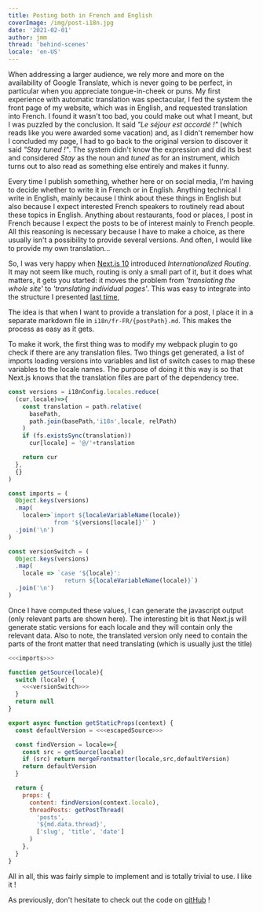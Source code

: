 ```yaml
---
title: Posting both in French and English
coverImage: /img/post-i18n.jpg
date: '2021-02-01'
author: jmm
thread: 'behind-scenes'
locale: 'en-US'
---
```


When addressing a larger audience, we rely more and more on the availability
of Google Translate, which is never going to be perfect, in particular when
you appreciate tongue-in-cheek or puns. My first experience
with automatic translation was spectacular, I fed the system the front page of
my website, which was in English, and requested translation into French. I
found it wasn't too bad, you could make out what I meant,
but I was puzzled by the conclusion. It said _"Le séjour est accordé !"_
(which reads like you were awarded some vacation) and,
as I didn't remember how I concluded my page, I had to go back to the original
version to discover it said _"Stay tuned !"_. The system didn't know the
expression and did its best and considered _Stay_ as the noun and _tuned_ as for
an instrument, which turns out to also read as something else entirely and makes
it funny.

Every time I publish something, whether here or on social media, I'm
having to decide whether to write it in French or in English. Anything technical
I write in English, mainly because I think about these things in English but
also because I expect interested French speakers to routinely read about these
topics in English. Anything about restaurants, food or places, I post in French
because I expect the posts to be of interest mainly to French people. All this
reasoning is necessary because I have to make a choice, as there usually isn't a
possibility to provide several versions. And often, I would like to provide my
own translation...

So, I was very happy when [Next.js 10](https://nextjs.org/blog/next-10)
introduced _Internationalized Routing_. It may not seem like much, routing is
only a small part of it, but it does what matters, it gets you started: it
moves the problem from _'translating the whole site'_ to _'translating individual
pages'_. This was easy to integrate into the structure I presented
[last time](./20210127-md2next),


The idea is that when I want to provide a translation for a post, I place it in
a separate markdown file in `i18n/fr-FR/{postPath}.md`. This makes the process
as easy as it gets.

To make it work, the first thing was to modify my webpack plugin to go check
if there are any translation files. Two things get generated, a list of imports
loading versions into variables and list of switch cases to map these variables
to the locale names. The purpose of doing it this way is so that Next.js knows
that the translation files are part of the dependency tree.

~~~js
const versions = i18nConfig.locales.reduce(
  (cur,locale)=>{
    const translation = path.relative(
      basePath,
      path.join(basePath,'i18n',locale, relPath)
    )
    if (fs.existsSync(translation))
      cur[locale] = '@/'+translation

    return cur
  },
  {}
)

const imports = (
  Object.keys(versions)
  .map(
    locale=>`import ${localeVariableName(locale)}
             from '${versions[locale]}'` )
  .join('\n')
)

const versionSwitch = (
  Object.keys(versions)
  .map(
    locale => `case '${locale}':
                return ${localeVariableName(locale)}`)
  .join('\n')
)
~~~

Once I have computed these values, I can generate the javascript output
(only relevant parts are shown here). The interesting bit is that Next.js
will generate static versions for each locale and they will contain only the
relevant data. Also to note, the translated version only need to contain the
parts of the front matter that need translating (which is usually just the
title)

~~~js
<<<imports>>>

function getSource(locale){
  switch (locale) {
    <<<versionSwitch>>>
  }
  return null
}

export async function getStaticProps(context) {
  const defaultVersion = <<<escapedSource>>>

  const findVersion = locale=>{
    const src = getSource(locale)
    if (src) return mergeFrontmatter(locale,src,defaultVersion)
    return defaultVersion
  }

  return {
    props: {
      content: findVersion(context.locale),
      threadPosts: getPostThread(
        'posts',
        '${md.data.thread}',
        ['slug', 'title', 'date']
      )
    },
  }
}
~~~

All in all, this was fairly simple to implement and is totally trivial to use.
I like it !

As previously, don't hesitate to check out the code on [gitHub](https://github.com/jmuffat/jmuffat.com) !
